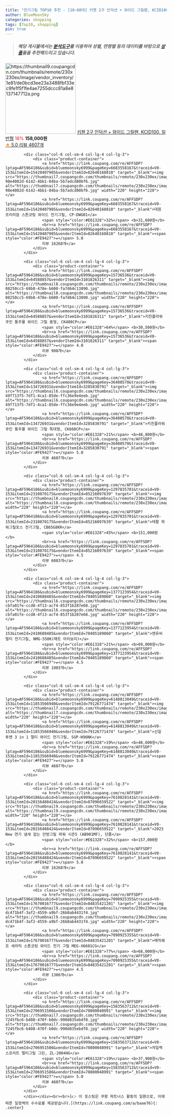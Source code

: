 ```yaml
---
title: "전기그릴 TOP10 추천 - [10~60대] 키첸 2구 인덕션 + 와이드 그릴팬, KCID100, 일반형"
author: BlueMoonSky
categories: shopping
tags: [Top10, shopping]
pin: true
---
```


> ##### 해당 게시물에서는 [**분석도구**](https://itemscout.io/)를 이용하여 **성별**, **연령별** 등의 데이터를 바탕으로 [**상품**](https://link.coupang.com/a/baae76)들을 추천해드리고 있습니다.
<div class="container"><div class="row">
            <div class="col-6 col-sm-4 col-lg-4 col-lg-3">
                <div class="product-container">
                    <a href="https://link.coupang.com/re/AFFSDP?lptag=AF5964186&subid=bluemoonsky6999&pageKey=4892382946&traceid=V0-153&itemId=6377225172&vendorItemId=79431602345" target="_blank"><img src="https://thumbnail9.coupangcdn.com/thumbnails/remote/230x230ex/image/vendor_inventory/1e81/de0bcd3ee23a3488fbf33ec9fe1f5f1fe4ae7255dccc81a8e8137147712a.png" alt="https://thumbnail9.coupangcdn.com/thumbnails/remote/230x230ex/image/vendor_inventory/1e81/de0bcd3ee23a3488fbf33ec9fe1f5f1fe4ae7255dccc81a8e8137147712a.png" width="220" height="220"></a>
                    <a href="https://link.coupang.com/re/AFFSDP?lptag=AF5964186&subid=bluemoonsky6999&pageKey=4892382946&traceid=V0-153&itemId=6377225172&vendorItemId=79431602345" target="_blank">키첸 2구 인덕션 + 와이드 그릴팬, KCID100, 일반형</a>
                    <span style="color:#E61328">18%</span> <b>158,000원</b>
                    <br><a href="https://link.coupang.com/re/AFFSDP?lptag=AF5964186&subid=bluemoonsky6999&pageKey=4892382946&traceid=V0-153&itemId=6377225172&vendorItemId=79431602345" target="_blank"><span style="color:#FE9427">★</span> 5.0
                    리뷰 4607개</a>
                </div>
            </div>
            
            <div class="col-6 col-sm-4 col-lg-4 col-lg-3">
                <div class="product-container">
                    <a href="https://link.coupang.com/re/AFFSDP?lptag=AF5964186&subid=bluemoonsky6999&pageKey=6683558167&traceid=V0-153&itemId=15420407905&vendorItemId=82640168810" target="_blank"><img src="https://thumbnail7.coupangcdn.com/thumbnails/remote/230x230ex/image/retail/images/5002565298720621-98e4082d-6142-4bb1-84ba-5b7adcd80bf6.jpg" alt="https://thumbnail7.coupangcdn.com/thumbnails/remote/230x230ex/image/retail/images/5002565298720621-98e4082d-6142-4bb1-84ba-5b7adcd80bf6.jpg" width="220" height="220"></a>
                    <a href="https://link.coupang.com/re/AFFSDP?lptag=AF5964186&subid=bluemoonsky6999&pageKey=6683558167&traceid=V0-153&itemId=15420407905&vendorItemId=82640168810" target="_blank">대원 프리미엄 스톤코팅 와이드 전기그릴, CP-DWG01</a>
                    <span style="color:#E61328">32%</span> <b>31,680원</b>
                    <br><a href="https://link.coupang.com/re/AFFSDP?lptag=AF5964186&subid=bluemoonsky6999&pageKey=6683558167&traceid=V0-153&itemId=15420407905&vendorItemId=82640168810" target="_blank"><span style="color:#FE9427">★</span> 5.0
                    리뷰 16268개</a>
                </div>
            </div>
            
            <div class="col-6 col-sm-4 col-lg-4 col-lg-3">
                <div class="product-container">
                    <a href="https://link.coupang.com/re/AFFSDP?lptag=AF5964186&subid=bluemoonsky6999&pageKey=15736536&traceid=V0-153&itemId=64588857&vendorItemId=3101826311" target="_blank"><img src="https://thumbnail8.coupangcdn.com/thumbnails/remote/230x230ex/image/retail/images/7729155193365344-08250cc5-69b8-478e-b600-fa7d64c13890.jpg" alt="https://thumbnail8.coupangcdn.com/thumbnails/remote/230x230ex/image/retail/images/7729155193365344-08250cc5-69b8-478e-b600-fa7d64c13890.jpg" width="220" height="220"></a>
                    <a href="https://link.coupang.com/re/AFFSDP?lptag=AF5964186&subid=bluemoonsky6999&pageKey=15736536&traceid=V0-153&itemId=64588857&vendorItemId=3101826311" target="_blank">키친플라워 쿠킨 통주물 와이드 그릴 중형, CK480CP</a>
                    <span style="color:#E61328">64%</span> <b>30,500원</b>
                    <br><a href="https://link.coupang.com/re/AFFSDP?lptag=AF5964186&subid=bluemoonsky6999&pageKey=15736536&traceid=V0-153&itemId=64588857&vendorItemId=3101826311" target="_blank"><span style="color:#FE9427">★</span> 4.0
                    리뷰 908개</a>
                </div>
            </div>
            
            <div class="col-6 col-sm-4 col-lg-4 col-lg-3">
                <div class="product-container">
                    <a href="https://link.coupang.com/re/AFFSDP?lptag=AF5964186&subid=bluemoonsky6999&pageKey=36480570&traceid=V0-153&itemId=134726931&vendorItemId=3285830791" target="_blank"><img src="https://thumbnail6.coupangcdn.com/thumbnails/remote/230x230ex/image/retail/images/7118244215309739-49f713f5-7df1-4ca1-85de-ffc36e9e4eeb.jpg" alt="https://thumbnail6.coupangcdn.com/thumbnails/remote/230x230ex/image/retail/images/7118244215309739-49f713f5-7df1-4ca1-85de-ffc36e9e4eeb.jpg" width="220" height="220"></a>
                    <a href="https://link.coupang.com/re/AFFSDP?lptag=AF5964186&subid=bluemoonsky6999&pageKey=36480570&traceid=V0-153&itemId=134726931&vendorItemId=3285830791" target="_blank">키친플라워 쿠킨 통주물 와이드 그릴 특대형, CK660CP</a>
                    <span style="color:#E61328">21%</span> <b>48,800원</b>
                    <br><a href="https://link.coupang.com/re/AFFSDP?lptag=AF5964186&subid=bluemoonsky6999&pageKey=36480570&traceid=V0-153&itemId=134726931&vendorItemId=3285830791" target="_blank"><span style="color:#FE9427">★</span> 5.0
                    리뷰 4607개</a>
                </div>
            </div>
            
            <div class="col-6 col-sm-4 col-lg-4 col-lg-3">
                <div class="product-container">
                    <a href="https://link.coupang.com/re/AFFSDP?lptag=AF5964186&subid=bluemoonsky6999&pageKey=1297835701&traceid=V0-153&itemId=2310870175&vendorItemId=85216097639" target="_blank"><img src="https://thumbnail8.coupangcdn.com/thumbnails/remote/230x230ex/image/vendor_inventory/9128/6bffdea180489c7ce915fe9d15d213f9b4a16075480c8f5665b821b24b6f.jpg" alt="https://thumbnail8.coupangcdn.com/thumbnails/remote/230x230ex/image/vendor_inventory/9128/6bffdea180489c7ce915fe9d15d213f9b4a16075480c8f5665b821b24b6f.jpg" width="220" height="220"></a>
                    <a href="https://link.coupang.com/re/AFFSDP?lptag=AF5964186&subid=bluemoonsky6999&pageKey=1297835701&traceid=V0-153&itemId=2310870175&vendorItemId=85216097639" target="_blank">테팔 파워그릴포스 전기그릴, CB65G8KR</a>
                    <span style="color:#E61328">45%</span> <b>151,000원</b>
                    <br><a href="https://link.coupang.com/re/AFFSDP?lptag=AF5964186&subid=bluemoonsky6999&pageKey=1297835701&traceid=V0-153&itemId=2310870175&vendorItemId=85216097639" target="_blank"><span style="color:#FE9427">★</span> 4.5
                    리뷰 6083개</a>
                </div>
            </div>
            
            <div class="col-6 col-sm-4 col-lg-4 col-lg-3">
                <div class="product-container">
                    <a href="https://link.coupang.com/re/AFFSDP?lptag=AF5964186&subid=bluemoonsky6999&pageKey=1377123954&traceid=V0-153&itemId=2410688485&vendorItemId=70405189860" target="_blank"><img src="https://thumbnail6.coupangcdn.com/thumbnails/remote/230x230ex/image/retail/images/3746102893206736-cbfa01fe-ccd8-4f13-acf4-853f1b287e68.jpg" alt="https://thumbnail6.coupangcdn.com/thumbnails/remote/230x230ex/image/retail/images/3746102893206736-cbfa01fe-ccd8-4f13-acf4-853f1b287e68.jpg" width="220" height="220"></a>
                    <a href="https://link.coupang.com/re/AFFSDP?lptag=AF5964186&subid=bluemoonsky6999&pageKey=1377123954&traceid=V0-153&itemId=2410688485&vendorItemId=70405189860" target="_blank">엔유씨 멀티 전기그릴, NMG-550K(매트 아이보리)</a>
                    <span style="color:#E61328">21%</span> <b>69,000원</b>
                    <br><a href="https://link.coupang.com/re/AFFSDP?lptag=AF5964186&subid=bluemoonsky6999&pageKey=1377123954&traceid=V0-153&itemId=2410688485&vendorItemId=70405189860" target="_blank"><span style="color:#FE9427">★</span> 4.5
                    리뷰 1003개</a>
                </div>
            </div>
            
            <div class="col-6 col-sm-4 col-lg-4 col-lg-3">
                <div class="product-container">
                    <a href="https://link.coupang.com/re/AFFSDP?lptag=AF5964186&subid=bluemoonsky6999&pageKey=6148813049&traceid=V0-153&itemId=11853566940&vendorItemId=79126771474" target="_blank"><img src="https://thumbnail7.coupangcdn.com/thumbnails/remote/230x230ex/image/rs_quotation_api/4aqqvlur/7f9edc2c5fbf4dfab139a6ceb1b596b9.jpg" alt="https://thumbnail7.coupangcdn.com/thumbnails/remote/230x230ex/image/rs_quotation_api/4aqqvlur/7f9edc2c5fbf4dfab139a6ceb1b596b9.jpg" width="220" height="220"></a>
                    <a href="https://link.coupang.com/re/AFFSDP?lptag=AF5964186&subid=bluemoonsky6999&pageKey=6148813049&traceid=V0-153&itemId=11853566940&vendorItemId=79126771474" target="_blank">신일 투엔 3 in 1 멀티 와이드 전기그릴, SGP-H96NK</a>
                    <span style="color:#E61328">19%</span> <b>40,600원</b>
                    <br><a href="https://link.coupang.com/re/AFFSDP?lptag=AF5964186&subid=bluemoonsky6999&pageKey=6148813049&traceid=V0-153&itemId=11853566940&vendorItemId=79126771474" target="_blank"><span style="color:#FE9427">★</span> 5.0
                    리뷰 4607개</a>
                </div>
            </div>
            
            <div class="col-6 col-sm-4 col-lg-4 col-lg-3">
                <div class="product-container">
                    <a href="https://link.coupang.com/re/AFFSDP?lptag=AF5964186&subid=bluemoonsky6999&pageKey=7610828141&traceid=V0-153&itemId=20156488424&vendorItemId=87096659522" target="_blank"><img src="https://thumbnail9.coupangcdn.com/thumbnails/remote/230x230ex/image/vendor_inventory/85d6/2f91cfc1a7832c138211c8753a4a54a917537563b62f0d5d06d0901c6688.jpg" alt="https://thumbnail9.coupangcdn.com/thumbnails/remote/230x230ex/image/vendor_inventory/85d6/2f91cfc1a7832c138211c8753a4a54a917537563b62f0d5d06d0901c6688.jpg" width="220" height="220"></a>
                    <a href="https://link.coupang.com/re/AFFSDP?lptag=AF5964186&subid=bluemoonsky6999&pageKey=7610828141&traceid=V0-153&itemId=20156488424&vendorItemId=87096659522" target="_blank">2023 New 연기 냄새 잡는 안방그릴 파워 시즌5 (AB901MF), 단품</a>
                    <span style="color:#E61328">32%</span> <b>157,000원</b>
                    <br><a href="https://link.coupang.com/re/AFFSDP?lptag=AF5964186&subid=bluemoonsky6999&pageKey=7610828141&traceid=V0-153&itemId=20156488424&vendorItemId=87096659522" target="_blank"><span style="color:#FE9427">★</span> 5.0
                    리뷰 16268개</a>
                </div>
            </div>
            
            <div class="col-6 col-sm-4 col-lg-4 col-lg-3">
                <div class="product-container">
                    <a href="https://link.coupang.com/re/AFFSDP?lptag=AF5964186&subid=bluemoonsky6999&pageKey=7090925355&traceid=V0-153&itemId=17670016777&vendorItemId=84835421201" target="_blank"><img src="https://thumbnail9.coupangcdn.com/thumbnails/remote/230x230ex/image/retail/images/802461393272020-dc471b4f-3af2-4559-a9bf-26b0ab4431f4.jpg" alt="https://thumbnail9.coupangcdn.com/thumbnails/remote/230x230ex/image/retail/images/802461393272020-dc471b4f-3af2-4559-a9bf-26b0ab4431f4.jpg" width="220" height="220"></a>
                    <a href="https://link.coupang.com/re/AFFSDP?lptag=AF5964186&subid=bluemoonsky6999&pageKey=7090925355&traceid=V0-153&itemId=17670016777&vendorItemId=84835421201" target="_blank">매직쉐프 세라믹 스톤코팅 와이드 전기 그릴 MEG-X6601CG</a>
                    <span style="color:#E61328">77%</span> <b>68,000원</b>
                    <br><a href="https://link.coupang.com/re/AFFSDP?lptag=AF5964186&subid=bluemoonsky6999&pageKey=7090925355&traceid=V0-153&itemId=17670016777&vendorItemId=84835421201" target="_blank"><span style="color:#FE9427">★</span> 4.5
                    리뷰 1366개</a>
                </div>
            </div>
            
            <div class="col-6 col-sm-4 col-lg-4 col-lg-3">
                <div class="product-container">
                    <a href="https://link.coupang.com/re/AFFSDP?lptag=AF5964186&subid=bluemoonsky6999&pageKey=1583563712&traceid=V0-153&itemId=2706951586&vendorItemId=70800048991" target="_blank"><img src="https://thumbnail7.coupangcdn.com/thumbnails/remote/230x230ex/image/retail/images/1311595821483695-7245fbc6-b408-470f-b0dc-990d835ebdf8.jpg" alt="https://thumbnail7.coupangcdn.com/thumbnails/remote/230x230ex/image/retail/images/1311595821483695-7245fbc6-b408-470f-b0dc-990d835ebdf8.jpg" width="220" height="220"></a>
                    <a href="https://link.coupang.com/re/AFFSDP?lptag=AF5964186&subid=bluemoonsky6999&pageKey=1583563712&traceid=V0-153&itemId=2706951586&vendorItemId=70800048991" target="_blank">자일렉 스프리트 멀티그릴 그린, ZL-2004HG</a>
                    <span style="color:#E61328">19%</span> <b>37,900원</b>
                    <br><a href="https://link.coupang.com/re/AFFSDP?lptag=AF5964186&subid=bluemoonsky6999&pageKey=1583563712&traceid=V0-153&itemId=2706951586&vendorItemId=70800048991" target="_blank"><span style="color:#FE9427">★</span> 5.0
                    리뷰 4607개</a>
                </div>
            </div>
            </div></div><br><br>[👉 이 포스팅은 쿠팡 파트너스 활동의 일환으로, 이에 따른 일정액의 수수료를 제공받습니다.](https://link.coupang.com/a/baae76){: .center}